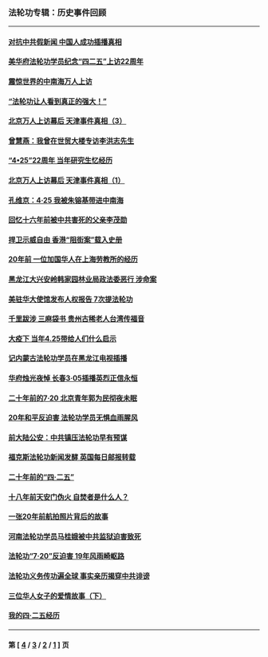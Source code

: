 ### 法轮功专辑：历史事件回顾
---
#### [对抗中共假新闻 中国人成功插播真相](../../pages/nf5793/n12910618.md?05240430) 
#### [美华府法轮功学员纪念“四二五”上访22周年](../../pages/nf5793/n12904445.md?05240430) 
#### [震惊世界的中南海万人上访](../../pages/nf5793/n12903976.md?05240430) 
#### [“法轮功让人看到真正的强大！”](../../pages/nf5793/n12903195.md?05240430) 
#### [北京万人上访幕后 天津事件真相（3）](../../pages/nf5793/n12902807.md?05240430) 
#### [曾慧燕：我曾在世贸大楼专访李洪志先生](../../pages/nf5793/n12898729.md?05240430) 
#### [“4•25”22周年 当年研究生忆经历](../../pages/nf5793/n12894152.md?05240430) 
#### [北京万人上访幕后 天津事件真相（1）](../../pages/nf5793/n12885174.md?05240430) 
#### [孔维京：4·25 我被朱镕基带进中南海](../../pages/nf5793/n12864987.md?05240430) 
#### [回忆十六年前被中共害死的父亲李茂勋](../../pages/nf5793/n12880270.md?05240430) 
#### [捍卫示威自由 香港“阻街案”载入史册](../../pages/nf5793/n12811245.md?05240430) 
#### [20年前 一位加国华人在上海劳教所的经历](../../pages/nf5793/n12707932.md?05240430) 
#### [黑龙江大兴安岭韩家园林业局政法委恶行 涉命案](../../pages/nf5793/n12622815.md?05240430) 
#### [美驻华大使馆发布人权报告 7次提法轮功](../../pages/nf5793/n12520541.md?05240430) 
#### [千里跋涉 三麻袋书 贵州古稀老人台湾传福音](../../pages/nf5793/n12198750.md?05240430) 
#### [大疫下 当年4.25带给人们什么启示](../../pages/nf5793/n12058565.md?05240430) 
#### [记内蒙古法轮功学员在黑龙江电视插播](../../pages/nf5793/n11699194.md?05240430) 
#### [华府烛光夜悼 长春3·05插播英烈正信永恒](../../pages/nf5793/n11397432.md?05240430) 
#### [二十年前的7·20 北京青年郭为民彻夜未眠](../../pages/nf5793/n11354195.md?05240430) 
#### [20年和平反迫害 法轮功学员无惧血雨腥风](../../pages/nf5793/n11348279.md?05240430) 
#### [前大陆公安：中共镇压法轮功早有预谋](../../pages/nf5793/n11352168.md?05240430) 
#### [福克斯法轮功新闻发酵  英国每日邮报转载](../../pages/nf5793/n11285952.md?05240430) 
#### [二十年前的“四·二五”](../../pages/nf5793/n11207639.md?05240430) 
#### [十八年前天安门伪火 自焚者是什么人？](../../pages/nf5793/n10996556.md?05240430) 
#### [一张20年前航拍照片背后的故事](../../pages/nf5793/n10693797.md?05240430) 
#### [河南法轮功学员马桂娥被中共监狱迫害致死](../../pages/nf5793/n10684974.md?05240430) 
#### [法轮功“7‧20”反迫害 19年风雨崎岖路](../../pages/nf5793/n10570834.md?05240430) 
#### [法轮功义务传功遍全球 事实亲历揭穿中共诽谤](../../pages/nf5793/n10581061.md?05240430) 
#### [三位华人女子的爱情故事（下）](../../pages/nf5793/n10435541.md?05240430) 
#### [我的四·二五经历](../../pages/nf5793/n10347081.md?05240430) 

---
#### 第 [ [4](./4.md?05240430) / [3](./3.md?05240430) / [2](./2.md?05240430) / [1](./1.md?05240430) ] 页
